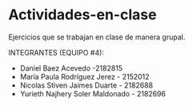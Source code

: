 # Actividades-en-clase
Ejercicios que se trabajan en clase de manera grupal.

INTEGRANTES (EQUIPO #4):
- Daniel Baez Acevedo -2182815
- María Paula Rodríguez Jerez - 2152012
- Nicolas Stiven Jaimes Duarte - 2182688
- Yurieth Najhery Soler Maldonado - 2182696
